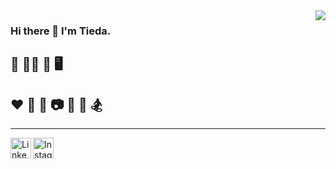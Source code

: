 <img align="right" src="https://github-readme-stats.vercel.app/api?username=weitieda&show_icons=true&icon_color=CE1D2D&text_color=718096&bg_color=ffffff&hide_title=true&count_private=true" />

### Hi there 👋 I'm Tieda. 

## 🎯 👨‍💻 📱 🖥 

## ♥️ 🎹 🎸 📷 🏓 🏀 🏂

******

[<img align="left" alt="LinkedIn" width="33px" src="https://img.icons8.com/fluent/96/000000/linkedin.png" />][linkedin] 
[<img align="left" alt="Instagram" width="33px" src="https://img.icons8.com/fluent/96/000000/instagram-new.png" />][instagram]

[instagram]: https://instagram.com/twei3
[linkedin]: https://linkedin.com/in/tieda
